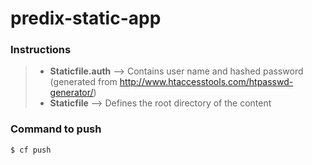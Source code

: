 # predix-static-app
### Instructions
> * **Staticfile.auth** --> Contains user name and hashed password (generated from http://www.htaccesstools.com/htpasswd-generator/)
> * **Staticfile**      --> Defines the root directory of the content

### Command to push
```sh
$ cf push
```
